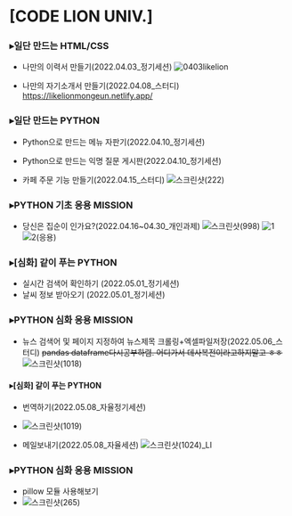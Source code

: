 # [CODE LION UNIV.] 
### ▸일단 만드는 HTML/CSS
*  나만의 이력서 만들기(2022.04.03_정기세션)
![0403likelion](https://user-images.githubusercontent.com/87985590/161415723-0a40d80f-95bf-48ed-abb9-afde86592954.png)

* 나만의 자기소개서 만들기(2022.04.08_스터디)
https://likelionmongeun.netlify.app/

### ▸일단 만드는 PYTHON
* Python으로 만드는 메뉴 자판기(2022.04.10_정기세션)
* Python으로 만드는 익명 질문 게시판(2022.04.10_정기세션)

* 카페 주문 기능 만들기(2022.04.15_스터디)
![스크린샷(222)](https://user-images.githubusercontent.com/87985590/163592403-9a7635b6-593f-4857-93a7-9e89aab126d1.png)

### ▸PYTHON 기초 응용 MISSION
* 당신은 집순이 인가요?(2022.04.16~04.30_개인과제)
![스크린샷(998)](https://user-images.githubusercontent.com/87985590/166109528-45bf2cc6-6dfb-42a6-ad53-ea8a14e20829.png)
![1](https://user-images.githubusercontent.com/87985590/166109483-11481b01-0c63-4bf4-98a5-38d32502eb12.png)
![2(응용)](https://user-images.githubusercontent.com/87985590/166109487-11e2334e-b8f3-4a38-83c3-ec3bed5ba660.png)


### ▸[심화] 같이 푸는 PYTHON
* 실시간 검색어 확인하기 (2022.05.01_정기세션)
* 날씨 정보 받아오기 (2022.05.01_정기세션)

### ▸PYTHON 심화 응용 MISSION
* 뉴스 검색어 및 페이지 지정하여 뉴스제목 크롤링+엑셀파일저장(2022.05.06_스터디)
 ~~pandas dataframe다시공부하렴. 어디가서 데사복전이라고하지말고 ㅎㅎ~~
 ![스크린샷(1018)](https://user-images.githubusercontent.com/87985590/167291548-e54b6601-f848-496b-8de6-4243382b4e0a.png)


#### ▸[심화] 같이 푸는 PYTHON
* 번역하기(2022.05.08_자율정기세션)
* ![스크린샷(1019)](https://user-images.githubusercontent.com/87985590/167291559-1e1cbfdd-9953-4304-8dfc-edbf58a770e1.png)

* 메일보내기(2022.05.08_자율세션)
![스크린샷(1024)_LI](https://user-images.githubusercontent.com/87985590/167291600-19092c58-2380-4688-a1af-3ad4df39ba0b.jpg)

### ▸PYTHON 심화 응용 MISSION
* pillow 모듈 사용해보기
* ![스크린샷(265)](https://user-images.githubusercontent.com/87985590/168277527-31994f0b-2ba9-4cab-9eb7-42712c7589f5.png)

